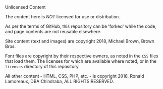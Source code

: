 Unlicensed Content

The content here is _NOT_ licensed for use or distribution.

As per the terms of GitHub, this repository can be 'forked' while the code, and page contents are not reusable elsewhere.

Site content (text and images) are copyright 2018, Michael Brown, Brown Bros.

Font files are copyright by their respective owners, as noted in the `CSS` files that load them. The licenses for which are available where noted, or in the `licenses` directory of this repository.

All other content - HTML, CSS, PHP, etc. - is copyright 2018, Ronald Lamoreaux, DBA Chindraba, ALL RIGHTS RESERVED.
